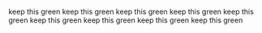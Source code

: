keep this green
keep this green
keep this green
keep this green
keep this green
keep this green
keep this green
keep this green
keep this green
